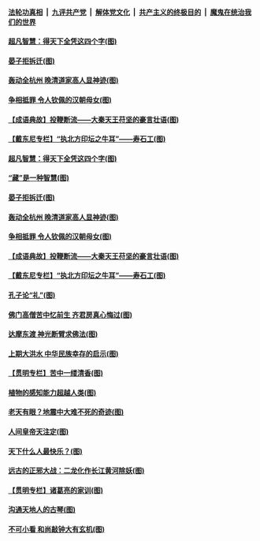 

####  [法轮功真相](../../../../basic/blob/master/README.md?t=07280031) &nbsp;|&nbsp; [九评共产党](../../../../9ping.md/blob/master/README.md?t=07280031) &nbsp;|&nbsp; [解体党文化](../../../../jtdwh.md/blob/master/README.md?t=07280031)  &nbsp;|&nbsp; [共产主义的终极目的](../../../../gczydzjmd.md/blob/master/README.md?t=07280031) &nbsp;|&nbsp; [魔鬼在统治我们的世界](../../../../mgztzwmdsj.md/blob/master/README.md?t=07280031) 

#### [超凡智慧：得天下全凭这四个字(图)](../pages/p7/940965.md?t=07280031) 

#### [晏子拒拆迁(图)](../pages/p7/940843.md?t=07280031) 

#### [轰动全杭州 晚清道家高人显神迹(图)](../pages/p7/940815.md?t=07280031) 

#### [争相抵罪 令人钦佩的汉朝母女(图)](../pages/p7/940827.md?t=07280031) 

#### [【成语典故】投鞭断流——大秦天王苻坚的豪言壮语(图)](../pages/p7/940735.md?t=07280031) 

#### [【戴东尼专栏】“执北方印坛之牛耳”——寿石工(图)](../pages/p7/938088.md?t=07280031) 

#### [超凡智慧：得天下全凭这四个字(图)](../pages/p7/940965.md?t=07280031) 

#### [“藏”是一种智慧(图)](../pages/p7/940846.md?t=07280031) 

#### [晏子拒拆迁(图)](../pages/p7/940843.md?t=07280031) 

#### [轰动全杭州 晚清道家高人显神迹(图)](../pages/p7/940815.md?t=07280031) 

#### [争相抵罪 令人钦佩的汉朝母女(图)](../pages/p7/940827.md?t=07280031) 

#### [【成语典故】投鞭断流——大秦天王苻坚的豪言壮语(图)](../pages/p7/940735.md?t=07280031) 

#### [【戴东尼专栏】“执北方印坛之牛耳”——寿石工(图)](../pages/p7/938088.md?t=07280031) 

#### [孔子论“礼”(图)](../pages/p7/940720.md?t=07280031) 

#### [佛门高僧苦中忆前生 齐君房真心悔过(图)](../pages/p7/940718.md?t=07280031) 

#### [达摩东渡 神光断臂求佛法(图)](../pages/p7/940544.md?t=07280031) 

#### [上期大洪水 中华民族幸存的启示(图)](../pages/p7/940586.md?t=07280031) 

#### [【贯明专栏】苦中一缕清香(图)](../pages/p7/940327.md?t=07280031) 

#### [植物的感知能力超越人类(图)](../pages/p7/940531.md?t=07280031) 

#### [老天有眼？地震中大难不死的奇迹(图)](../pages/p7/940534.md?t=07280031) 

#### [人间皇帝天注定(图)](../pages/p7/940530.md?t=07280031) 

#### [天下什么人最快乐？(图)](../pages/p7/940329.md?t=07280031) 

#### [远古的正邪大战：二龙化作长江黄河除妖(图)](../pages/p7/940414.md?t=07280031) 

#### [【贯明专栏】诸葛亮的家训(图)](../pages/p7/940123.md?t=07280031) 

#### [沟通天地人的古琴(图)](../pages/p7/940313.md?t=07280031) 

#### [不可小看 和尚敲钟大有玄机(图)](../pages/p7/940306.md?t=07280031) 

